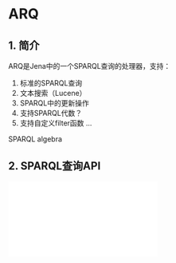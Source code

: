 # ARQ

## 1. 简介

 ARQ是Jena中的一个SPARQL查询的处理器，支持：
 
 1. 标准的SPARQL查询
 2. 文本搜索（Lucene）
 3. SPARQL中的更新操作
 4. 支持SPARQL代数？
 5. 支持自定义filter函数
 ...

 SPARQL algebra
 
 
## 2. SPARQL查询API

![完整示例](../arq/QueryExample.java)



